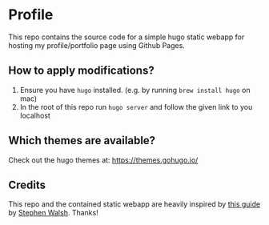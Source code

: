 # Profile
This repo contains the source code for a simple hugo static webapp for hosting my profile/portfolio page using Github Pages.

## How to apply modifications?
1. Ensure you have `hugo` installed. (e.g. by running `brew install hugo` on mac)
2. In the root of this repo run `hugo server` and follow the given link to you localhost

## Which themes are available?
Check out the hugo themes at: https://themes.gohugo.io/

## Credits
This repo and the contained static webapp are heavily inspired by [this guide](https://dev.to/stphnwlsh/build-a-profile-page-using-github-pages-and-hugo-2fnl) by [Stephen Walsh](https://github.com/stphnwlsh). Thanks!
